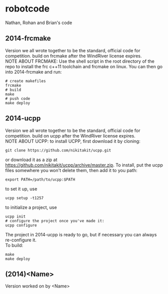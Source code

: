 robotcode
=========

Nathan, Rohan and Brian's code

2014-frcmake
------------

Version we all wrote together to be the standard, official code for competition.
build on frcmake after the WindRiver license expires.
<br>
NOTE ABOUT FRCMAKE:
Use the shell script in the root directory of the repo to install the frc c++11 toolchain and frcmake on linux. You can then go into 2014-frcmake and run:
```shell
# create makefiles
frcmake
# build
make
# push code
make deploy
```

2014-ucpp
---------

Version we all wrote together to be the standard, official code for competition.
build on ucpp after the WindRiver license expires.
<br>
NOTE ABOUT UCPP:
to install UCPP, first download it by cloning:
```shell
git clone https://github.com/nikitakit/ucpp.git
```
or download it as a zip at https://github.com/nikitakit/ucpp/archive/master.zip. To install, put the ucpp files somewhere you won't delete them, then add it to you path:
```shell
export PATH=/path/to/ucpp:$PATH
```
to set it up, use
```shell
ucpp setup -t1257
```
to initialize a project, use
```shell
ucpp init
# configure the project once you've made it:
ucpp configure
```
The project in 2014-ucpp is ready to go, but if necessary you can always re-configure it.<br>
To build:
```shell
make
make deploy
```
(2014)\<Name\>
-----------

Version worked on by \<Name\>
